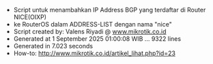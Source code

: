- Script untuk menambahkan IP Address BGP yang terdaftar di Router NICE(OIXP)
- ke RouterOS dalam ADDRESS-LIST dengan nama "nice"
- Script created by: Valens Riyadi @ www.mikrotik.co.id
- Generated at 1 September 2025 01:00:08 WIB ... 9322 lines
- Generated in 7.023 seconds
- How-to: http://www.mikrotik.co.id/artikel_lihat.php?id=23
